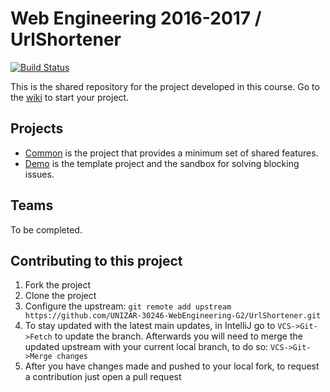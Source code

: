 # Web Engineering 2016-2017 / UrlShortener

[![Build Status](https://travis-ci.org/UNIZAR-30246-WebEngineering/UrlShortener.svg?branch=master)](https://travis-ci.org/UNIZAR-30246-WebEngineering/UrlShortener)

This is the shared repository for the project developed in this course. Go to the [wiki](../../wiki) to start your project.

## Projects

* [Common](common) is the project that provides a minimum set of shared features.
* [Demo](demo) is the template project and the sandbox for solving blocking issues.

## Teams

To be completed.

## Contributing to this project
1. Fork the project
2. Clone the project
3. Configure the upstream: `git remote add upstream https://github.com/UNIZAR-30246-WebEngineering-G2/UrlShortener.git`
4. To stay updated with the latest main updates, in IntelliJ go to `VCS->Git->Fetch` to update the branch. Afterwards you will need to merge the updated upstream with your current local branch, to do so: `VCS->Git->Merge changes`
5. After you have changes made and pushed to your local fork, to request a contribution just open a pull request
